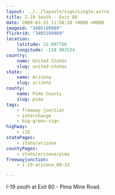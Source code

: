 ```yaml
---
layout: ../../layouts/sign/single.astro
title: I-19 South - Exit 80
date: 2009-03-22 11:58:10 +0000 +0000
imageid: "3405199989"
flickrid: "3405199989"
location:
    latitude: 32.007766
    longitude: -110.992534
country:
    name: United States
    slug: united-states
state:
    name: Arizona
    slug: arizona
county:
    name: Pima County
    slug: pima
tags:
    - freeway-junction
    - interchange
    - big-green-sign
highway:
    - i19
statePages:
    - state/arizona
countyPages:
    - state/arizona/pima
freewayjunction:
    - i-19-arizona_80-32

---
```

I-19 south at Exit 80 - Pima Mine Road.